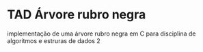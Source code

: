 # TAD Árvore rubro negra

implementação de uma árvore rubro negra em C para disciplina de algoritmos e estruras de dados 2